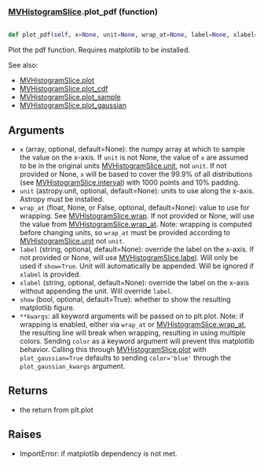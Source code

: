 ### [MVHistogramSlice](MVHistogramSlice.md).plot_pdf (function)


```py

def plot_pdf(self, x=None, unit=None, wrap_at=None, label=None, xlabel=None, show=False, **kwargs)

```



Plot the pdf function.  Requires matplotlib to be installed.

See also:

* [MVHistogramSlice.plot](MVHistogramSlice.plot.md)
* [MVHistogramSlice.plot_cdf](MVHistogramSlice.plot_cdf.md)
* [MVHistogramSlice.plot_sample](MVHistogramSlice.plot_sample.md)
* [MVHistogramSlice.plot_gaussian](MVHistogramSlice.plot_gaussian.md)

Arguments
-----------
* `x` (array, optional, default=None): the numpy array at which to
    sample the value on the x-axis.  If `unit` is not None, the value
    of `x` are assumed to be in the original units [MVHistogramSlice.unit](MVHistogramSlice.unit.md),
    not `unit`.  If not provided or None, `x` will be based to cover
    the 99.9% of all distributions (see [MVHistogramSlice.interval](MVHistogramSlice.interval.md)) with 1000
    points and 10% padding.
* `unit` (astropy.unit, optional, default=None): units to use along
    the x-axis.  Astropy must be installed.
* `wrap_at` (float, None, or False, optional, default=None): value to
    use for wrapping.  See [MVHistogramSlice.wrap](MVHistogramSlice.wrap.md).  If not provided or None,
    will use the value from [MVHistogramSlice.wrap_at](MVHistogramSlice.wrap_at.md).  Note: wrapping is
    computed before changing units, so `wrap_at` must be provided
    according to [MVHistogramSlice.unit](MVHistogramSlice.unit.md) not `unit`.
* `label` (string, optional, default=None): override the label on the
    x-axis.  If not provided or None, will use [MVHistogramSlice.label](MVHistogramSlice.label.md).  Will
    only be used if `show=True`.  Unit will automatically be appended.
    Will be ignored if `xlabel` is provided.
* `xlabel` (string, optional, default=None): override the label on the
    x-axis without appending the unit.  Will override `label`.
* `show` (bool, optional, default=True): whether to show the resulting
    matplotlib figure.
* `**kwargs`: all keyword arguments will be passed on to plt.plot.  Note:
    if wrapping is enabled, either via `wrap_at` or [MVHistogramSlice.wrap_at](MVHistogramSlice.wrap_at.md),
    the resulting line will break when wrapping, resulting in using multiple
    colors.  Sending `color` as a keyword argument will prevent this
    matplotlib behavior.  Calling this through [MVHistogramSlice.plot](MVHistogramSlice.plot.md) with
    `plot_gaussian=True` defaults to sending `color='blue'` through
    the `plot_gaussian_kwargs` argument.

Returns
--------
* the return from plt.plot

Raises
--------
* ImportError: if matplotlib dependency is not met.

